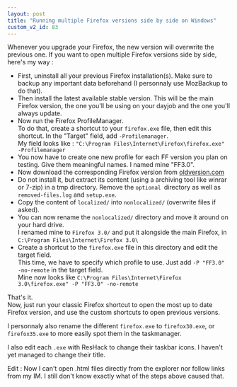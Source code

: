 ```yaml
---
layout: post
title: "Running multiple Firefox versions side by side on Windows"
custom_v2_id: 83
---
```


<p>Whenever you upgrade your Firefox, the new version will overwrite the previous one. If you want to open multiple Firefox versions side by side, here's my way :</p>
<ul>
<li>First, uninstall all your previous Firefox installation(s). Make sure to backup any important data beforehand (I personnaly use MozBackup to do that).</li>
<li>Then install the latest available stable version. This will be the main Firefox version, the one you'll be using on your dayjob and the one you'll always update.</li>
<li>Now run the Firefox ProfileManager.<br /> To do that, create a shortcut to your <code>firefox.exe</code> file, then edit this shortcut. In the "Target" field, add <code>-Profilemanager</code>.<br />My field looks like : <code>"C:\Program Files\Internet\Firefox\firefox.exe" -Profilemanager</code></li>
<li>You now have to create one new profile for each FF version you plan on testing. Give them meaningful names. I named mine "FF3.0".</li>
<li>Now download the corresponding Firefox version from <a href="http://www.oldversion.com/Mozilla-Firefox.html">oldversion.com</a></li>
<li>Do not install it, but extract its content (using a archiving tool like winrar or 7-zip) in a tmp directory. Remove the <code>optional </code>directory as well as <code>removed-files.log</code> and <code>setup.exe</code>.</li>
<li>Copy the content of <code>localized/</code> into <code>nonlocalized/</code> (overwrite files if asked).</li>
<li>You can now rename the <code>nonlocalized/</code> directory and move it around on your hard drive.<br /> I renamed mine to <code>Firefox 3.0/</code> and put it alongside the main Firefox, in <code>C:\Program Files\Internet\Firefox 3.0\</code></li>
<li>Create a shortcut to the <code>firefox.exe</code> file in this directory and edit the target field. <br />This time, we have to specify which profile to use. Just add <code>-P "FF3.0" -no-remote</code> in the target field.<br />Mine now looks like <code>C:\Program Files\Internet\Firefox 3.0\firefox.exe" -P "FF3.0" -no-remote</code></li>
</ul>
<p>That's it.<br />Now, just run your classic Firefox shortcut to open the most up to date Firefox version, and use the custom shortcuts to open previous versions.</p>
<p>I personnaly also rename the different <code>firefox.exe</code> to <code>firefox30.exe</code>, or <code>firefox35.exe</code> to more easily spot them in the taskmanager.</p>
<p>I also edit each <code>.exe</code> with ResHack to change their taskbar icons. I haven't yet managed to change their title.</p>
<p>Edit : Now I can't open .html files directly from the explorer nor follow links from my IM. I still don't know exactly what of the steps above caused that.</p>